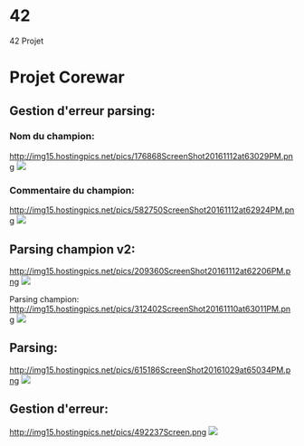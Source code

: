 # 42
42 Projet
# Projet Corewar

## Gestion d'erreur parsing:
### Nom du champion:

http://img15.hostingpics.net/pics/176868ScreenShot20161112at63029PM.png
<img src="http://img15.hostingpics.net/pics/176868ScreenShot20161112at63029PM.png"/>

### Commentaire du champion:
http://img15.hostingpics.net/pics/582750ScreenShot20161112at62924PM.png
<img src="http://img15.hostingpics.net/pics/582750ScreenShot20161112at62924PM.png"/>

## Parsing champion v2:
http://img15.hostingpics.net/pics/209360ScreenShot20161112at62206PM.png
<img src="http://img15.hostingpics.net/pics/209360ScreenShot20161112at62206PM.png"/>

Parsing champion:
http://img15.hostingpics.net/pics/312402ScreenShot20161110at63011PM.png
<img src="http://img15.hostingpics.net/pics/312402ScreenShot20161110at63011PM.png"/>

## Parsing:
http://img15.hostingpics.net/pics/615186ScreenShot20161029at65034PM.png
<img src="http://img15.hostingpics.net/pics/615186ScreenShot20161029at65034PM.png"/>

## Gestion d'erreur:
http://img15.hostingpics.net/pics/492237Screen.png
<img src="http://img15.hostingpics.net/pics/492237Screen.png"/>